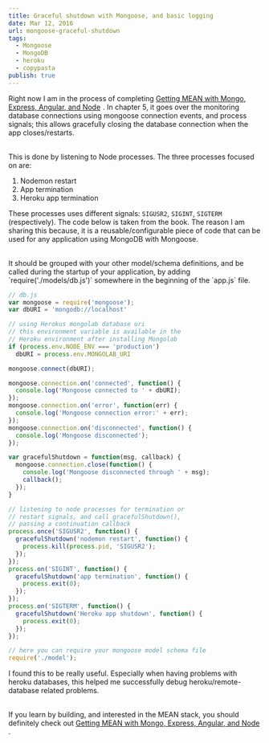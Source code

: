 ```yaml
---
title: Graceful shutdown with Mongoose, and basic logging
date: Mar 12, 2016
url: mongoose-graceful-shutdown
tags:
  - Mongoose
  - MongoDB
  - heroku
  - copypasta
publish: true
---
```


Right now I am in the process of completing
<a  href="http://www.amazon.com/gp/product/1617292036/ref=as_li_tl?ie=UTF8&camp=1789&creative=9325&creativeASIN=1617292036&linkCode=as2&tag=wahidsblog-20&linkId=7L2BB6YKPFE4FGVG">Getting MEAN with Mongo, Express, Angular, and Node</a><img src="http://ir-na.amazon-adsystem.com/e/ir?t=wahidsblog-20&l=as2&o=1&a=1617292036" width="1" height="1" border="0" alt="" style="border:none !important; margin:0px !important;" />
.
In chapter 5, it goes over the monitoring database connections using mongoose
connection events, and process signals; this allows gracefully closing the
database connection when the app closes/restarts.

<br>
This is done by listening to Node processes. The three processes focused on are:

1. Nodemon restart
2. App termination
3. Heroku app termination

These processes uses different signals: `SIGUSR2`, `SIGINT`, `SIGTERM` (respectively).
The code below is taken from the book. The reason I am sharing this because,
it is a reusable/configurable piece of code that can be used for any application
using MongoDB with Mongoose.

<br>
It should be grouped with your other model/schema definitions,
and be called during the startup of your application, by adding `require('./models/db.js')`
somewhere in the beginning of the `app.js` file.

```javascript
// db.js
var mongoose = require('mongoose');
var dbURI = 'mongodb://localhost'

// using Herokus mongolab database uri
// this environment variable is available in the
// Heroku environment after installing Mongolab
if (process.env.NODE_ENV === 'production')
  dbURI = process.env.MONGOLAB_URI

mongoose.connect(dbURI);

mongoose.connection.on('connected', function() {
  console.log('Mongoose connected to ' + dbURI);
});
mongoose.connection.on('error', function(err) {
  console.log('Mongoose connection error:' + err);
});
mongoose.connection.on('disconnected', function() {
  console.log('Mongoose disconnected');
});

var gracefulShutdown = function(msg, callback) {
  mongoose.connection.close(function() {
    console.log('Mongoose disconnected through ' + msg);
    callback();
  });
}

// listening to node processes for termination or
// restart signals, and call gracefulShutdown(),
// passing a continuation callback
process.once('SIGUSR2', function() {
  gracefulShutdown('nodemon restart', function() {
    process.kill(process.pid, 'SIGUSR2');
  });
});
process.on('SIGINT', function() {
  gracefulShutdown('app termination', function() {
    process.exit(0);
  });
});
process.on('SIGTERM', function() {
  gracefulShutdown('Heroku app shutdown', function() {
    process.exit(0);
  });
});

// here you can require your mongoose model schema file
require('./model');
```

I found this to be really useful. Especially when having problems with heroku databases,
this helped me successfully debug heroku/remote-database related problems.

<br>
If you learn by building, and interested in the MEAN stack, you should
definitely check out
<a  href="http://www.amazon.com/gp/product/1617292036/ref=as_li_tl?ie=UTF8&camp=1789&creative=9325&creativeASIN=1617292036&linkCode=as2&tag=wahidsblog-20&linkId=UOA3ZKHJQWFXSXZV">Getting MEAN with Mongo, Express, Angular, and Node</a><img src="http://ir-na.amazon-adsystem.com/e/ir?t=wahidsblog-20&l=as2&o=1&a=1617292036" width="1" height="1" border="0" alt="" style="border:none !important; margin:0px !important;" />
.
